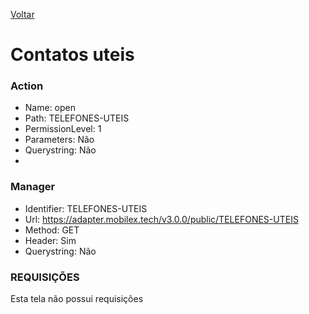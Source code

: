 [Voltar](../../wikipedia.md)
# Contatos uteis

### Action
- Name: open
- Path: TELEFONES-UTEIS
- PermissionLevel: 1
- Parameters: Não
- Querystring: Não
- 
### Manager
- Identifier: TELEFONES-UTEIS
- Url: https://adapter.mobilex.tech/v3.0.0/public/TELEFONES-UTEIS
- Method: GET
- Header: Sim
- Querystring: Não

### REQUISIÇÕES
Esta tela não possui requisições